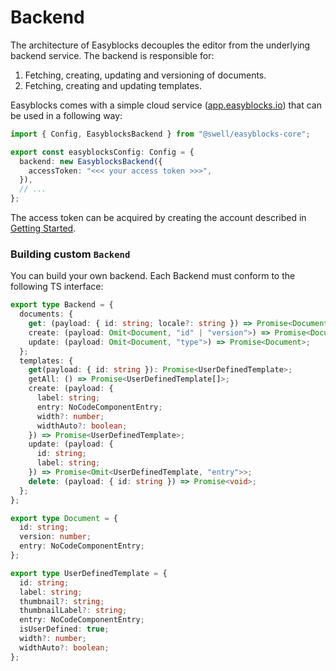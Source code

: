 # Backend

The architecture of Easyblocks decouples the editor from the underlying backend service. The backend is responsible for:

1. Fetching, creating, updating and versioning of documents.
2. Fetching, creating and updating templates.

Easyblocks comes with a simple cloud service ([app.easyblocks.io](https://app.easyblocks.io)) that can be used in a following way:

```typescript
import { Config, EasyblocksBackend } from "@swell/easyblocks-core";

export const easyblocksConfig: Config = {
  backend: new EasyblocksBackend({
    accessToken: "<<< your access token >>>",
  }),
  // ...
};
```

The access token can be acquired by creating the account described in [Getting Started](../getting-started.md#get-access-token).&#x20;

### Building custom `Backend`

You can build your own backend. Each Backend must conform to the following TS interface:

```typescript
export type Backend = {
  documents: {
    get: (payload: { id: string; locale?: string }) => Promise<Document>;
    create: (payload: Omit<Document, "id" | "version">) => Promise<Document>;
    update: (payload: Omit<Document, "type">) => Promise<Document>;
  };
  templates: {
    get(payload: { id: string }): Promise<UserDefinedTemplate>;
    getAll: () => Promise<UserDefinedTemplate[]>;
    create: (payload: {
      label: string;
      entry: NoCodeComponentEntry;
      width?: number;
      widthAuto?: boolean;
    }) => Promise<UserDefinedTemplate>;
    update: (payload: {
      id: string;
      label: string;
    }) => Promise<Omit<UserDefinedTemplate, "entry">>;
    delete: (payload: { id: string }) => Promise<void>;
  };
};

export type Document = {
  id: string;
  version: number;
  entry: NoCodeComponentEntry;
};

export type UserDefinedTemplate = {
  id: string;
  label: string;
  thumbnail?: string;
  thumbnailLabel?: string;
  entry: NoCodeComponentEntry;
  isUserDefined: true;
  width?: number;
  widthAuto?: boolean;
};
```
